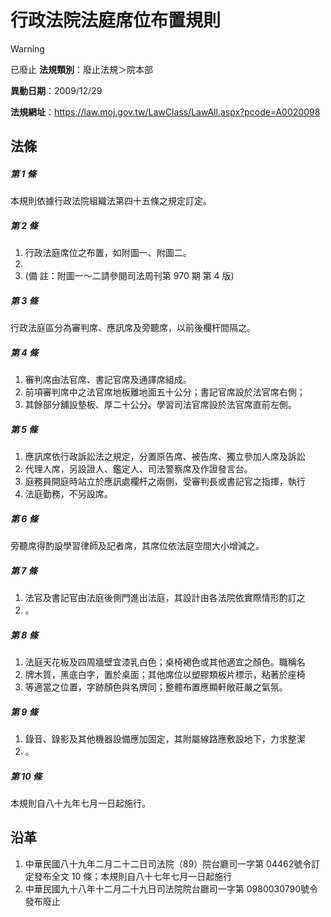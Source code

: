 # 行政法院法庭席位布置規則


> [!WARNING]
> 已廢止
**法規類別**：廢止法規＞院本部

**異動日期**：2009/12/29  

**法規網址**：https://law.moj.gov.tw/LawClass/LawAll.aspx?pcode=A0020098



## 法條
##### 第 1 條
本規則依據行政法院組織法第四十五條之規定訂定。

##### 第 2 條
1. 行政法庭席位之布置，如附圖一、附圖二。
1. 
1.  (備      註：附圖一～二請參閱司法周刊第 970 期 第 4 版)

##### 第 3 條
行政法庭區分為審判席、應訊席及旁聽席，以前後欄杆間隔之。

##### 第 4 條
1. 審判席由法官席、書記官席及通譯席組成。
1. 前項審判席中之法官席地板離地面五十公分；書記官席設於法官席右側；
1. 其餘部分舖設墊板、厚二十公分。學習司法官席設於法官席直前左側。

##### 第 5 條
1. 應訊席依行政訴訟法之規定，分置原告席、被告席、獨立參加人席及訴訟
1. 代理人席，另設證人、鑑定人、司法警察席及作證發言台。
1. 庭務員開庭時站立於應訊處欄杆之兩側，受審判長或書記官之指揮，執行
1. 法庭勤務，不另設席。

##### 第 6 條
旁聽席得酌設學習律師及記者席，其席位依法庭空間大小增減之。

##### 第 7 條
1. 法官及書記官由法庭後側門進出法庭，其設計由各法院依實際情形酌訂之
1. 。

##### 第 8 條
1. 法庭天花板及四周牆壁宜漆乳白色；桌椅褐色或其他適宜之顏色。職稱名
1. 牌木質，黑底白字，置於桌面；其他席位以塑膠類板片標示，粘著於座椅
1. 等適當之位置，字跡顏色與名牌同；整體布置應顯軒敞莊嚴之氣氛。

##### 第 9 條
1. 錄音、錄影及其他機器設備應加固定，其附屬線路應敷設地下，力求整潔
1. 。

##### 第 10 條
本規則自八十九年七月一日起施行。

## 沿革
1. 中華民國八十九年二月二十二日司法院（89）院台廳司一字第 04462號令訂定發布全文 10 條；本規則自八十七年七月一日起施行
1. 中華民國九十八年十二月二十九日司法院院台廳司一字第 0980030790號令發布廢止
